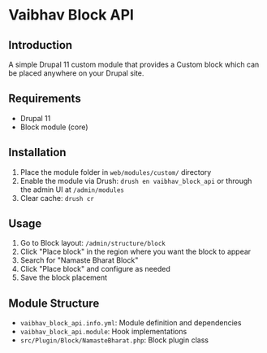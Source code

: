 # Vaibhav Block API

## Introduction
A simple Drupal 11 custom module that provides a Custom block which can be placed anywhere on your Drupal site.

## Requirements
- Drupal 11
- Block module (core)

## Installation
1. Place the module folder in `web/modules/custom/` directory
2. Enable the module via Drush: `drush en vaibhav_block_api` or through the admin UI at `/admin/modules`
3. Clear cache: `drush cr`

## Usage
1. Go to Block layout: `/admin/structure/block`
2. Click "Place block" in the region where you want the block to appear
3. Search for "Namaste Bharat Block"
4. Click "Place block" and configure as needed
5. Save the block placement

## Module Structure
- `vaibhav_block_api.info.yml`: Module definition and dependencies
- `vaibhav_block_api.module`: Hook implementations
- `src/Plugin/Block/NamasteBharat.php`: Block plugin class
